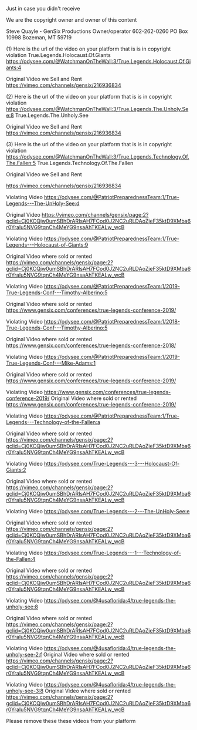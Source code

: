 Just in case you didn't receive

We are the copyright owner and owner of this content

Steve Quayle - GenSix Productions Owner/operator 602-262-0260 PO Box 10998 Bozeman, MT 59719

(1) Here is the url of the video on your platform that is is in copyright violation
True.Legends.Holocaust.Of.Giants
https://odysee.com/@WatchmanOnTheWall:3/True.Legends.Holocaust.Of.Giants:4

Original Video we Sell and Rent
https://vimeo.com/channels/gensix/216936834

(2) Here is the url of the video on your platform that is is in copyright violation
https://odysee.com/@WatchmanOnTheWall:3/True.Legends.The.Unholy.See:8
True.Legends.The.Unholy.See

Original Video we Sell and Rent
https://vimeo.com/channels/gensix/216936834

(3) Here is the url of the video on your platform that is is in copyright violation
https://odysee.com/@WatchmanOnTheWall:3/True.Legends.Technology.Of.The.Fallen:5
True.Legends.Technology.Of.The.Fallen

Original Video we Sell and Rent

https://vimeo.com/channels/gensix/216936834

Violating Video
https://odysee.com/@PatriotPreparednessTeam:1/True-Legends---The-UnHoly-See:d

Original Video
https://vimeo.com/channels/gensix/page:2?gclid=Cj0KCQjw0umSBhDrARIsAH7FCod0J2NC2uRLDAoZjeF35ktD9XMba6r0YraIu5NVG9tqnCh4MeYG9nsaAhTKEALw_wcB

Violating Video
https://odysee.com/@PatriotPreparednessTeam:1/True-Legends---Holocaust-of-Giants:9

Original Video where sold or rented
https://vimeo.com/channels/gensix/page:2?gclid=Cj0KCQjw0umSBhDrARIsAH7FCod0J2NC2uRLDAoZjeF35ktD9XMba6r0YraIu5NVG9tqnCh4MeYG9nsaAhTKEALw_wcB

Violating Video
https://odysee.com/@PatriotPreparednessTeam:1/2019-True-Legends-Conf---Timothy-Alberino:5

Original Video where sold or rented
https://www.gensix.com/conferences/true-legends-conference-2019/

Violating Video
https://odysee.com/@PatriotPreparednessTeam:1/2018-True-Legends-Conf---Timothy-Alberino:5

Original Video where sold or rented
https://www.gensix.com/conferences/true-legends-conference-2018/


Violating Video
https://odysee.com/@PatriotPreparednessTeam:1/2019-True-Legends-Conf---Mike-Adams:1

Original Video where sold or rented
https://www.gensix.com/conferences/true-legends-conference-2019/

Violating Video
https://www.gensix.com/conferences/true-legends-conference-2019/
Original Video where sold or rented
https://www.gensix.com/conferences/true-legends-conference-2019/

Violating Video
https://odysee.com/@PatriotPreparednessTeam:1/True-Legends---Technology-of-the-Fallen:a

Original Video where sold or rented
https://vimeo.com/channels/gensix/page:2?gclid=Cj0KCQjw0umSBhDrARIsAH7FCod0J2NC2uRLDAoZjeF35ktD9XMba6r0YraIu5NVG9tqnCh4MeYG9nsaAhTKEALw_wcB

Violating Video
https://odysee.com/True-Legends---3---Holocaust-Of-Giants:2

Original Video where sold or rented
https://vimeo.com/channels/gensix/page:2?gclid=Cj0KCQjw0umSBhDrARIsAH7FCod0J2NC2uRLDAoZjeF35ktD9XMba6r0YraIu5NVG9tqnCh4MeYG9nsaAhTKEALw_wcB

Violating Video
https://odysee.com/True-Legends---2---The-UnHoly-See:e

Original Video where sold or rented
https://vimeo.com/channels/gensix/page:2?gclid=Cj0KCQjw0umSBhDrARIsAH7FCod0J2NC2uRLDAoZjeF35ktD9XMba6r0YraIu5NVG9tqnCh4MeYG9nsaAhTKEALw_wcB

Violating Video
https://odysee.com/True-Legends---1---Technology-of-the-Fallen:4

Original Video where sold or rented
https://vimeo.com/channels/gensix/page:2?gclid=Cj0KCQjw0umSBhDrARIsAH7FCod0J2NC2uRLDAoZjeF35ktD9XMba6r0YraIu5NVG9tqnCh4MeYG9nsaAhTKEALw_wcB

Violating Video
https://odysee.com/@4usaflorida:4/true-legends-the-unholy-see:8

Original Video where sold or rented
https://vimeo.com/channels/gensix/page:2?gclid=Cj0KCQjw0umSBhDrARIsAH7FCod0J2NC2uRLDAoZjeF35ktD9XMba6r0YraIu5NVG9tqnCh4MeYG9nsaAhTKEALw_wcB

Violating Video
https://odysee.com/@4usaflorida:4/true-legends-the-unholy-see-2:f
Original Video where sold or rented
https://vimeo.com/channels/gensix/page:2?gclid=Cj0KCQjw0umSBhDrARIsAH7FCod0J2NC2uRLDAoZjeF35ktD9XMba6r0YraIu5NVG9tqnCh4MeYG9nsaAhTKEALw_wcB


Violating Video
https://odysee.com/@4usaflorida:4/true-legends-the-unholy-see-3:8
Original Video where sold or rented
https://vimeo.com/channels/gensix/page:2?gclid=Cj0KCQjw0umSBhDrARIsAH7FCod0J2NC2uRLDAoZjeF35ktD9XMba6r0YraIu5NVG9tqnCh4MeYG9nsaAhTKEALw_wcB





Please remove these these videos from your platform 
